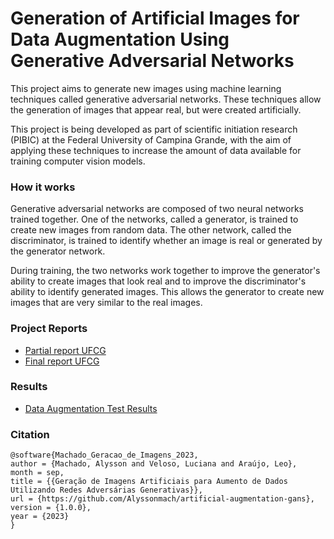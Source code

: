 # Generation of Artificial Images for Data Augmentation Using Generative Adversarial Networks

This project aims to generate new images using machine learning techniques called generative adversarial networks. These techniques allow the generation of images that appear real, but were created artificially.

This project is being developed as part of scientific initiation research (PIBIC) at the Federal University of Campina Grande, with the aim of applying these techniques to increase the amount of data available for training computer vision models.

### How it works

Generative adversarial networks are composed of two neural networks trained together. One of the networks, called a generator, is trained to create new images from random data. The other network, called the discriminator, is trained to identify whether an image is real or generated by the generator network.

During training, the two networks work together to improve the generator's ability to create images that look real and to improve the discriminator's ability to identify generated images. This allows the generator to create new images that are very similar to the real images.

### Project Reports

* [Partial report UFCG](papers/relatorio-parcial.pdf)
* [Final report UFCG]()

### Results

* [Data Augmentation Test Results](data-augmentation-experiments/planilha-resultados.pdf)

### Citation

```
@software{Machado_Geracao_de_Imagens_2023,
author = {Machado, Alysson and Veloso, Luciana and Araújo, Leo},
month = sep,
title = {{Geração de Imagens Artificiais para Aumento de Dados Utilizando Redes Adversárias Generativas}},
url = {https://github.com/Alyssonmach/artificial-augmentation-gans},
version = {1.0.0},
year = {2023}
}
```
